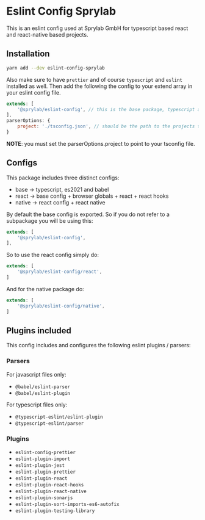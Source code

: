 # Eslint Config Sprylab

This is an eslint config used at Sprylab GmbH for typescript based react and react-native based projects.

## Installation

```bash
yarn add --dev eslint-config-sprylab
```

Also make sure to have `prettier` and of course `typescript`  and `eslint` installed as well. 
Then add the following the config to your extend array in your eslint config file. 

```js
extends: [
    '@sprylab/eslint-config', // this is the base package, typescript and es2021 + babel
],
parserOptions: {
    project: './tsconfig.json', // should be the path to the projects tsconfig.json
}
```
**NOTE**: you must set the parserOptions.project to point to your tsconfig file.

## Configs

This package includes three distinct configs:
- base -> typescript, es2021 and babel
- react -> base config + browser globals + react + react hooks
- native -> react config + react native

By default the base config is exported. So if you do not refer to a subpackage you will be using this:

```js
extends: [
    '@sprylab/eslint-config', 
],
```

So to use the react config simply do:
```js
extends: [
    '@sprylab/eslint-config/react',
]
```

And for the native package do:
```js
extends: [
    '@sprylab/eslint-config/native',
]
```

## Plugins included

This config includes and configures the following eslint plugins / parsers:

### Parsers
For javascript files only:
- `@babel/eslint-parser`
- `@babel/eslint-plugin`

For typescript files only:

- `@typescript-eslint/eslint-plugin`
- `@typescript-eslint/parser`

### Plugins
- `eslint-config-prettier`
- `eslint-plugin-import`
- `eslint-plugin-jest`
- `eslint-plugin-prettier`
- `eslint-plugin-react`
- `eslint-plugin-react-hooks`
- `eslint-plugin-react-native`
- `eslint-plugin-sonarjs`
- `eslint-plugin-sort-imports-es6-autofix`
- `eslint-plugin-testing-library`
